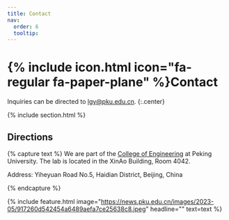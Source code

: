 ```yaml
---
title: Contact
nav:
  order: 6
  tooltip: 
---
```


# {% include icon.html icon="fa-regular fa-paper-plane" %}Contact


Inquiries can be directed to [lgy@pku.edu.cn](mailto:lgy@pku.edu.cn).
{:.center}

{% include section.html %}

## Directions

{% capture text %}
We are part of the [College of Engineering](https://www.coe.pku.edu.cn/) at Peking University.  The lab is located in the XinAo Building, Room 4042.

Address: Yiheyuan Road No.5, Haidian District, Beijing, China

{% endcapture %}

{%
  include feature.html
  image="https://news.pku.edu.cn/images/2023-05/917260d542454a6489aefa7ce25638c8.jpeg"
  headline=""
  text=text
%}
